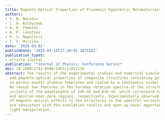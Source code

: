 ```yaml
---
title: Magneto-Optical Properties of Plasmonic Hyperbolic Metamaterials
authors:
- V. B. Novikov
- I. A. Kolmychek
- A. R. Pomozov
- A. P. Leontiev
- K. S. Napolskii
- T. V. Murzina
date: '2020-03-01'
publishDate: '2025-03-15T17:20:01.107528Z'
publication_types:
- article-journal
publication: '*Journal of Physics: Conference Series*'
doi: 10.1088/1742-6596/1461/1/012120
abstract: The results of the experimental studies and numerical simulation of optical
  and magneto-optical properties of composite structures containing gold nanorods
  in porous anodic alumina templates and coated by a continuous nickel film are presented.
  We reveal two features in the Faraday rotation spectra of the structures in the
  vicinity of the wavelengths of 540 nm and 810 nm, which correspond to the epsilon-near-pole
  and epsilon-near-zero regions, respectively. Experimentally observed distinct enhancement
  of magneto-optical effects in the structures in the spectral vicinity of these points
  are consistent with the simulation results and open up novel opportunities for magnetic-field-assisted
  light manipulation.
---
```

